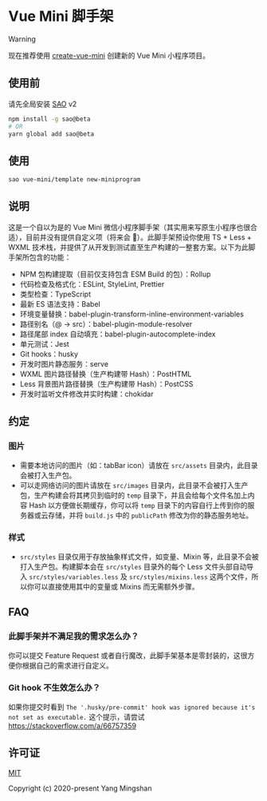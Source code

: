 # Vue Mini 脚手架

> [!WARNING]
> 现在推荐使用 [create-vue-mini](https://github.com/vue-mini/create-vue-mini) 创建新的 Vue Mini 小程序项目。

## 使用前

请先全局安装 [SAO](https://github.com/saojs/sao) v2

```bash
npm install -g sao@beta
# OR
yarn global add sao@beta
```

## 使用

```bash
sao vue-mini/template new-miniprogram
```

## 说明

这是一个自以为是的 Vue Mini 微信小程序脚手架（其实用来写原生小程序也很合适），目前并没有提供自定义项（将来会 🚩）。此脚手架预设你使用 TS + Less + WXML 技术栈，并提供了从开发到测试直至生产构建的一整套方案。以下为此脚手架所包含的功能：

- NPM 包构建提取（目前仅支持包含 ESM Build 的包）：Rollup
- 代码检查及格式化：ESLint, StyleLint, Prettier
- 类型检查：TypeScript
- 最新 ES 语法支持：Babel
- 环境变量替换：babel-plugin-transform-inline-environment-variables
- 路径别名（@ -> src）：babel-plugin-module-resolver
- 路径尾部 index 自动填充：babel-plugin-autocomplete-index
- 单元测试：Jest
- Git hooks：husky
- 开发时图片静态服务：serve
- WXML 图片路径替换（生产构建带 Hash）：PostHTML
- Less 背景图片路径替换（生产构建带 Hash）：PostCSS
- 开发时监听文件修改并实时构建：chokidar

## 约定

### 图片

- 需要本地访问的图片（如：tabBar icon）请放在 `src/assets` 目录内，此目录会被打入生产包。
- 可以走网络访问的图片请放在 `src/images` 目录内，此目录不会被打入生产包，生产构建会将其拷贝到临时的 `temp` 目录下，并且会给每个文件名加上内容 Hash 以方便做长期缓存，你可以将 `temp` 目录下的内容自行上传到你的服务器或云存储，并将 `build.js` 中的 `publicPath` 修改为你的静态服务地址。

### 样式

- `src/styles` 目录仅用于存放抽象样式文件，如变量、Mixin 等，此目录不会被打入生产包。构建脚本会在 `src/styles` 目录外的每个 Less 文件头部自动导入 `src/styles/variables.less` 及 `src/styles/mixins.less` 这两个文件，所以你可以直接使用其中的变量或 Mixins 而无需额外步骤。

## FAQ

### 此脚手架并不满足我的需求怎么办？

你可以提交 Feature Request 或者自行魔改，此脚手架基本是零封装的，这很方便你根据自己的需求进行自定义。

### Git hook 不生效怎么办？

如果你提交时看到 `The '.husky/pre-commit' hook was ignored because it's not set as executable.` 这个提示，请尝试 https://stackoverflow.com/a/66757359

## 许可证

[MIT](https://opensource.org/licenses/MIT)

Copyright (c) 2020-present Yang Mingshan
